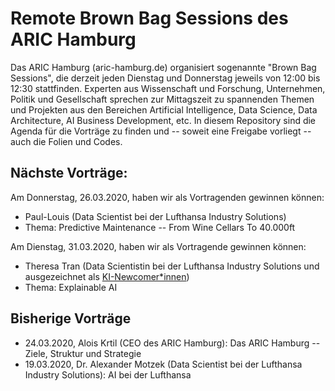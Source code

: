 # Remote Brown Bag Sessions des ARIC Hamburg
Das ARIC Hamburg (aric-hamburg.de) organisiert sogenannte "Brown Bag Sessions", die derzeit
jeden Dienstag und Donnerstag jeweils von 12:00 bis 12:30 stattfinden.
Experten aus Wissenschaft und Forschung, Unternehmen, Politik und Gesellschaft sprechen zur Mittagszeit zu spannenden Themen und Projekten aus den Bereichen Artificial Intelligence, Data Science, Data Architecture, AI Business Development, etc.
In diesem Repository sind die Agenda für die Vorträge zu finden und -- soweit eine Freigabe vorliegt -- auch die Folien und Codes.

## Nächste Vorträge:
Am Donnerstag, 26.03.2020, haben wir als Vortragenden gewinnen können:
- Paul-Louis (Data Scientist bei der Lufthansa Industry Solutions)
- Thema: Predictive Maintenance -- From Wine Cellars To 40.000ft

Am Dienstag, 31.03.2020, haben wir als Vortragende gewinnen können:
- Theresa Tran (Data Scientistin bei der Lufthansa Industry Solutions und ausgezeichnet als [KI-Newcomer*innen](https://ki50.de/ki-newcomer/))
- Thema: Explainable AI

## Bisherige Vorträge
- 24.03.2020, Alois Krtil (CEO des ARIC Hamburg): Das ARIC Hamburg -- Ziele, Struktur und Strategie
- 19.03.2020, Dr. Alexander Motzek (Data Scientist bei der Lufthansa Industry Solutions): AI bei der Lufthansa
